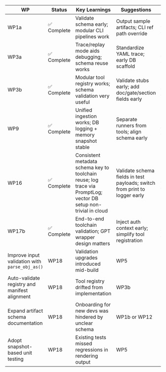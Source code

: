 | WP   | Status       | Key Learnings                                                   | Suggestions                                              | Link                                              |
|------|--------------|----------------------------------------------------------------|-----------------------------------------------------------|---------------------------------------------------|
| WP1a | ✅ Complete  | Validate schema early; modular CLI pipelines work             | Output sample artifacts; CLI ref path override            | [WP1a Retrospective](./WP1a_retrospective.md)     |
| WP3a | ✅ Complete  | Trace/replay mode aids debugging; schema reuse works          | Standardize YAML trace; early DB scaffold                 | [WP3a Retrospective](./WP3a_retrospective.md)     |
| WP3b | ✅ Complete  | Modular tool registry works; schema validation very useful    | Validate stubs early; add doc/gate/section fields early   | [WP3b Retrospective](./WP3b_retrospective.md)     |
| WP9  | ✅ Complete  | Unified ingestion works; DB logging + memory snapshot stable  | Separate runners from tools; align schema early           | [WP9 Retrospective](./WP9_retrospective.md)       |
| WP16 | ✅ Complete  | Consistent metadata schema key to toolchain reuse; log trace via PromptLog; vector DB setup non-trivial in cloud | Validate schema fields in test payloads; switch from print to logger early | [WP16 Retrospective](./WP16_retrospective.md)     |
| WP17b | ✅ Complete  | End-to-end toolchain validation; GPT wrapper design matters     | Inject auth context early; simplify tool registration       | [WP17b Retrospective](./WP17b_generate_section_retrospective.md) |
| Improve input validation with `parse_obj_as()` | WP18 | Validation upgrades introduced mid-build | WP5 | Unassigned |
| Auto-validate registry and manifest alignment | WP18 | Tool registry drifted from implementation | WP3b | Unassigned |
| Expand artifact schema documentation | WP18 | Onboarding for new devs was hindered by unclear schema | WP1b or WP12 | Unassigned |
| Adopt snapshot-based unit testing | WP18 | Existing tests missed regressions in rendering output | WP5 | Unassigned |
